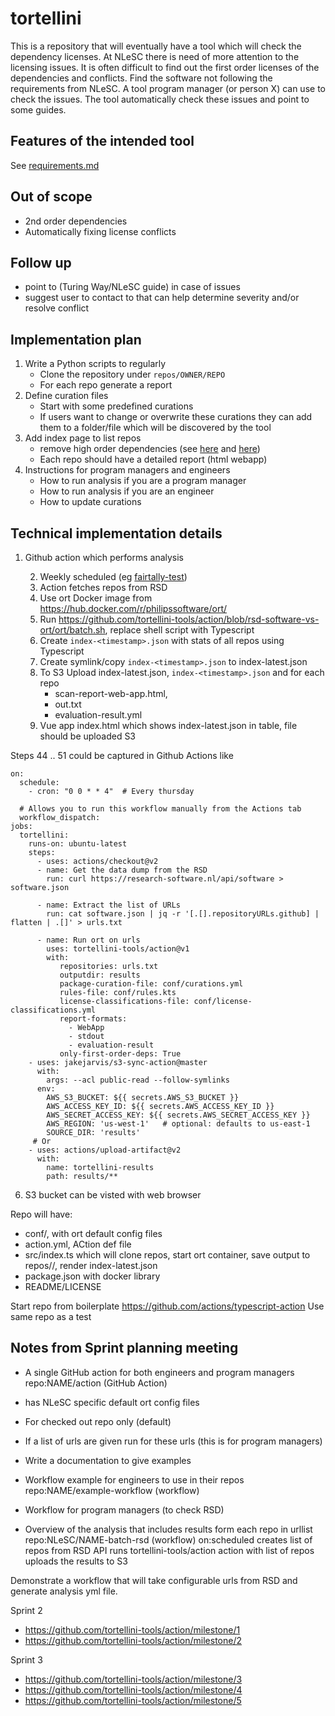 # tortellini

This is a repository that will eventually have a tool which will check the dependency licenses.
At NLeSC there is need of more attention to the licensing issues. It is often difficult to find out the first order licenses of the dependencies and conflicts.
Find the software not following the requirements from NLeSC.
A tool program manager (or person X) can use to check the issues. The tool automatically check these issues and point to some guides.

## Features of the intended tool

See [requirements.md](requirements.md)

## Out of scope

- 2nd order dependencies
- Automatically fixing license conflicts

## Follow up

- point to (Turing Way/NLeSC guide) in case of issues
- suggest user to contact to that can help determine severity and/or resolve conflict

## Implementation plan

1. Write a Python scripts to regularly
    - Clone the repository under `repos/OWNER/REPO`
    - For each repo generate a report
2. Define curation files
    - Start with some predefined curations
    - If users want to change or overwrite these curations they can add them to a folder/file which will be discovered by the tool
3. Add index page to list repos
    - remove high order dependencies (see [here](https://github.com/tortellini-tools/action/issues/13#issuecomment-834514303) and [here](https://github.com/oss-review-toolkit/ort/blob/e5b135df72f809563296912f99c59149571279a6/docs/config-file-ort-yml.md#excluding-paths))
    - Each repo should have a detailed report (html webapp)
4. Instructions for program managers and engineers
    - How to run analysis if you are a program manager
    - How to run analysis if you are an engineer
    - How to update curations

## Technical implementation details

1. Github action which performs analysis

    2. Weekly scheduled (eg [fairtally-test](https://github.com/jmaassen/fairtally-test/blob/main/.github/workflows/fairtally.yml))
    3. Action fetches repos from RSD
    4. Use ort Docker image from https://hub.docker.com/r/philipssoftware/ort/
    5. Run https://github.com/tortellini-tools/action/blob/rsd-software-vs-ort/ort/batch.sh, replace shell script with Typescript
    6. Create `index-<timestamp>.json` with stats of all repos using Typescript
    7. Create symlink/copy `index-<timestamp>.json` to index-latest.json
    8. To S3 Upload index-latest.json, `index-<timestamp>.json` and for each repo
        - scan-report-web-app.html,
        - out.txt
        - evaluation-result.yml
    9. Vue app index.html which shows index-latest.json in table, file should be uploaded S3

Steps 44 .. 51 could be captured in Github Actions like

```
on:
  schedule:
    - cron: "0 0 * * 4"  # Every thursday

  # Allows you to run this workflow manually from the Actions tab
  workflow_dispatch:
jobs:
  tortellini:
    runs-on: ubuntu-latest
    steps:
      - uses: actions/checkout@v2
      - name: Get the data dump from the RSD
        run: curl https://research-software.nl/api/software > software.json

      - name: Extract the list of URLs
        run: cat software.json | jq -r '[.[].repositoryURLs.github] | flatten | .[]' > urls.txt

      - name: Run ort on urls
        uses: tortellini-tools/action@v1
        with:
           repositories: urls.txt
           outputdir: results
           package-curation-file: conf/curations.yml
           rules-file: conf/rules.kts
           license-classifications-file: conf/license-classifications.yml
           report-formats:
             - WebApp
             - stdout
             - evaluation-result
           only-first-order-deps: True
    - uses: jakejarvis/s3-sync-action@master
      with:
        args: --acl public-read --follow-symlinks
      env:
        AWS_S3_BUCKET: ${{ secrets.AWS_S3_BUCKET }}
        AWS_ACCESS_KEY_ID: ${{ secrets.AWS_ACCESS_KEY_ID }}
        AWS_SECRET_ACCESS_KEY: ${{ secrets.AWS_SECRET_ACCESS_KEY }}
        AWS_REGION: 'us-west-1'   # optional: defaults to us-east-1
        SOURCE_DIR: 'results'
     # Or
    - uses: actions/upload-artifact@v2
      with:
        name: tortellini-results
        path: results/**
```


6. S3 bucket can be visted with web browser

Repo will have:

- conf/,  with ort default config files
- action.yml, ACtion def file
- src/index.ts which will clone repos, start ort container, save output to repos/<OWNER>/<REPO>, render index-latest.json
- package.json with docker library
- README/LICENSE

Start repo from boilerplate https://github.com/actions/typescript-action
Use same repo as a test




## Notes from Sprint planning meeting

- A single GitHub action for both engineers and program managers
repo:NAME/action (GitHub Action)
- has NLeSC specific default ort config files
- For checked out repo only (default)
- If a list of urls are given run for these urls (this is for program managers)
- Write a documentation to give examples

- Workflow example for engineers to use in their repos
repo:NAME/example-workflow (workflow)

- Workflow for program managers (to check RSD)
- Overview of the analysis that includes results form each repo in urllist
repo:NLeSC/NAME-batch-rsd (workflow)
on:scheduled
creates list of repos from RSD API
runs tortellini-tools/action action with list of repos
uploads the results to S3



Demonstrate a workflow that will take configurable urls from RSD and generate analysis yml file.

Sprint 2
- https://github.com/tortellini-tools/action/milestone/1
- https://github.com/tortellini-tools/action/milestone/2

Sprint 3
- https://github.com/tortellini-tools/action/milestone/3
- https://github.com/tortellini-tools/action/milestone/4
- https://github.com/tortellini-tools/action/milestone/5
